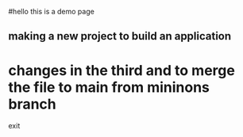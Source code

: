 #hello this is a demo page

## making a new project to build an application

# changes in the third  and to merge the file to main from mininons branch
exit




